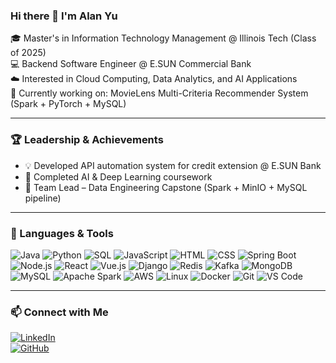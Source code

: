 ### Hi there 👋 I'm Alan Yu  

🎓 Master's in Information Technology Management @ Illinois Tech (Class of 2025)  
💻 Backend Software Engineer @ E.SUN Commercial Bank  
☁️ Interested in Cloud Computing, Data Analytics, and AI Applications  
🚀 Currently working on: MovieLens Multi-Criteria Recommender System (Spark + PyTorch + MySQL)

---

### 🏆 Leadership & Achievements  
- 💡 Developed API automation system for credit extension @ E.SUN Bank  
- 🏅 Completed AI & Deep Learning coursework  
- 🧩 Team Lead – Data Engineering Capstone (Spark + MinIO + MySQL pipeline)  

---

### 🧰 Languages & Tools  
![Java](https://img.shields.io/badge/Java-%23ED8B00.svg?logo=openjdk&logoColor=white)
![Python](https://img.shields.io/badge/Python-%233776AB.svg?logo=python&logoColor=white)
![SQL](https://img.shields.io/badge/SQL-%230074C1.svg?logo=postgresql&logoColor=white)
![JavaScript](https://img.shields.io/badge/JavaScript-%23F7DF1E.svg?logo=javascript&logoColor=black)
![HTML](https://img.shields.io/badge/HTML5-%23E34F26.svg?logo=html5&logoColor=white)
![CSS](https://img.shields.io/badge/CSS3-%231572B6.svg?logo=css3&logoColor=white)
![Spring Boot](https://img.shields.io/badge/Spring%20Boot-%236DB33F.svg?logo=springboot&logoColor=white)
![Node.js](https://img.shields.io/badge/Node.js-%23339933.svg?logo=nodedotjs&logoColor=white)
![React](https://img.shields.io/badge/React-20232A?style=for-the-badge&logo=react&logoColor=61DAFB)
![Vue.js](https://img.shields.io/badge/Vue.js-%234FC08D.svg?logo=vuedotjs&logoColor=white)
![Django](https://img.shields.io/badge/Django-%23092E20.svg?logo=django&logoColor=white)
![Redis](https://img.shields.io/badge/Redis-%23DC382D.svg?logo=redis&logoColor=white)
![Kafka](https://img.shields.io/badge/Apache%20Kafka-%23231F20.svg?logo=apachekafka&logoColor=white)
![MongoDB](https://img.shields.io/badge/MongoDB-%2347A248.svg?logo=mongodb&logoColor=white)
![MySQL](https://img.shields.io/badge/MySQL-%234479A1.svg?logo=mysql&logoColor=white)
![Apache Spark](https://img.shields.io/badge/Apache%20Spark-%23E25A1C.svg?logo=apachespark&logoColor=white)
![AWS](https://img.shields.io/badge/AWS-%23232F3E.svg?logo=amazonaws&logoColor=white)
![Linux](https://img.shields.io/badge/Linux-%23FCC624.svg?logo=linux&logoColor=black)
![Docker](https://img.shields.io/badge/Docker-%232496ED.svg?logo=docker&logoColor=white)
![Git](https://img.shields.io/badge/Git-%23F05033.svg?logo=git&logoColor=white)
![VS Code](https://img.shields.io/badge/VS%20Code-%23007ACC.svg?logo=visualstudiocode&logoColor=white)

---

### 📫 Connect with Me  
[![LinkedIn](https://img.shields.io/badge/LinkedIn-%230077B5.svg?logo=linkedin&logoColor=white)](https://linkedin.com/in/alanyu0321)  
[![GitHub](https://img.shields.io/badge/GitHub-%23181717.svg?logo=github&logoColor=white)](https://github.com/AlanYu0321)
